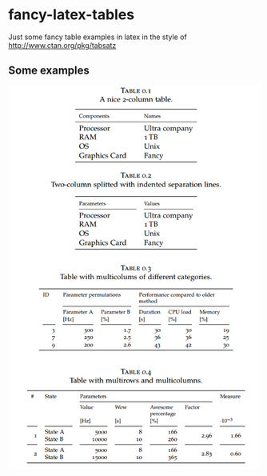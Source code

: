 # fancy-latex-tables
Just some fancy table examples in latex in the style of
http://www.ctan.org/pkg/tabsatz

## Some examples
![examples](https://github.com/lmNt/fancy-latex-tables/blob/master/fancy-latex-tables-ex.PNG)
